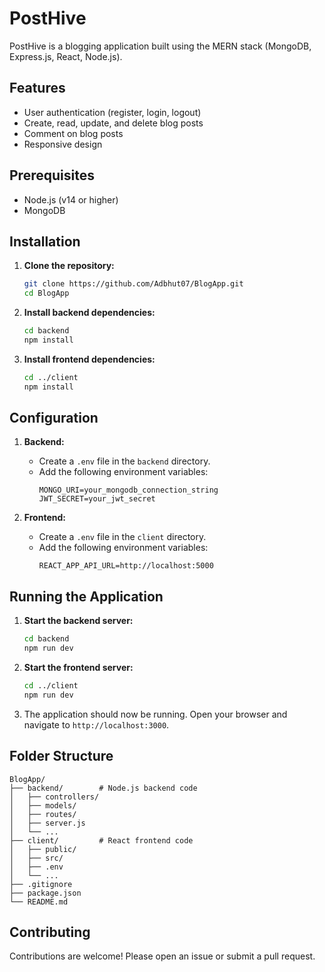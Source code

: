 
# PostHive

PostHive is a blogging application built using the MERN stack (MongoDB, Express.js, React, Node.js).

## Features

- User authentication (register, login, logout)
- Create, read, update, and delete blog posts
- Comment on blog posts
- Responsive design

## Prerequisites

- Node.js (v14 or higher)
- MongoDB

## Installation

1. **Clone the repository:**
    ```bash
    git clone https://github.com/Adbhut07/BlogApp.git
    cd BlogApp
    ```

2. **Install backend dependencies:**
    ```bash
    cd backend
    npm install
    ```

3. **Install frontend dependencies:**
    ```bash
    cd ../client
    npm install
    ```

## Configuration

1. **Backend:**
   - Create a `.env` file in the `backend` directory.
   - Add the following environment variables:
     ```
     MONGO_URI=your_mongodb_connection_string
     JWT_SECRET=your_jwt_secret
     ```

2. **Frontend:**
   - Create a `.env` file in the `client` directory.
   - Add the following environment variables:
     ```
     REACT_APP_API_URL=http://localhost:5000
     ```

## Running the Application

1. **Start the backend server:**
    ```bash
    cd backend
    npm run dev
    ```

2. **Start the frontend server:**
    ```bash
    cd ../client
    npm run dev
    ```

3. The application should now be running. Open your browser and navigate to `http://localhost:3000`.

## Folder Structure

```
BlogApp/
├── backend/        # Node.js backend code
│   ├── controllers/
│   ├── models/
│   ├── routes/
│   ├── server.js
│   └── ...
├── client/         # React frontend code
│   ├── public/
│   ├── src/
│   ├── .env
│   └── ...
├── .gitignore
├── package.json
└── README.md
```

## Contributing

Contributions are welcome! Please open an issue or submit a pull request.


